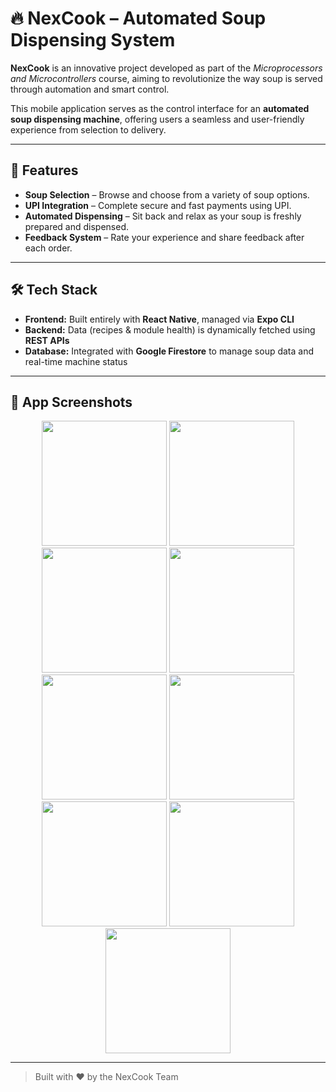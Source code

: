 # 🔥 NexCook – Automated Soup Dispensing System

**NexCook** is an innovative project developed as part of the *Microprocessors and Microcontrollers* course, aiming to revolutionize the way soup is served through automation and smart control.

This mobile application serves as the control interface for an **automated soup dispensing machine**, offering users a seamless and user-friendly experience from selection to delivery.

---

## 📱 Features

- **Soup Selection** – Browse and choose from a variety of soup options.
- **UPI Integration** – Complete secure and fast payments using UPI.
- **Automated Dispensing** – Sit back and relax as your soup is freshly prepared and dispensed.
- **Feedback System** – Rate your experience and share feedback after each order.

---

## 🛠 Tech Stack

- **Frontend:** Built entirely with **React Native**, managed via **Expo CLI**
- **Backend:** Data (recipes & module health) is dynamically fetched using **REST APIs**
- **Database:** Integrated with **Google Firestore** to manage soup data and real-time machine status

---

## 📸 App Screenshots

<div align="center">
  <img src="https://github.com/user-attachments/assets/d93677f8-921f-46dc-9db5-291e661f31aa" width="200"/>
  <img src="https://github.com/user-attachments/assets/2ba05eac-d936-4527-b8d1-738852190605" width="200"/>
  <img src="https://github.com/user-attachments/assets/e89e76b6-e4b9-4a8d-a019-1521c07388fe" width="200"/>
  <img src="https://github.com/user-attachments/assets/417ee2d0-c324-4bd1-9d11-909b1c69b8f1" width="200"/>
  <br/>
  <img src="https://github.com/user-attachments/assets/20ac24c6-c17e-4152-83b9-da1b9344f787" width="200"/>
  <img src="https://github.com/user-attachments/assets/00cd8383-eb3c-4b4b-86d2-5a0f4298c1ec" width="200"/>
  <img src="https://github.com/user-attachments/assets/5e8a9c2d-0320-428a-bf4c-a6d0793df24d" width="200"/>
  <img src="https://github.com/user-attachments/assets/6f98db4d-d2ba-4ec7-8c6b-2a0e751c3faa" width="200"/>
  <br/>
  <img src="https://github.com/user-attachments/assets/56caefeb-4787-4ee4-aa32-8a2affa44c20" width="200"/>
</div>

---

> Built with ❤️ by the NexCook Team
